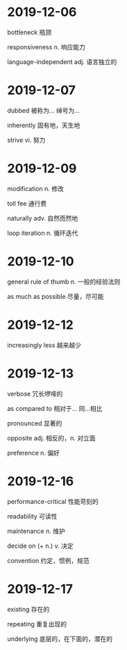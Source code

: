 # 2019-12-06

bottleneck 瓶颈

responsiveness n. 响应能力

language-independent adj. 语言独立的


# 2019-12-07

dubbed 被称为... 绰号为...

inherently 固有地，天生地

strive vi. 努力


# 2019-12-09

modification n. 修改

toll fee 通行费

naturally adv. 自然而然地

loop iteration n. 循环迭代


# 2019-12-10

general rule of thumb n. 一般的经验法则

as much as possible 尽量，尽可能


# 2019-12-12

increasingly less 越来越少


# 2019-12-13

verbose 冗长啰嗦的

as compared to 相对于... 同...相比

pronounced 显著的

opposite adj. 相反的，n. 对立面

preference n. 偏好


# 2019-12-16

performance-critical 性能苛刻的

readability 可读性

maintenance n. 维护

decide on (+ n.) v. 决定

convention 约定，惯例，规范


# 2019-12-17

existing 存在的

repeating 重复出现的

underlying 底层的，在下面的，潜在的